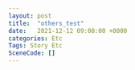 ```yaml
---
layout: post
title:  "others_test"
date:   2021-12-12 09:00:00 +0000
categories: Etc
Tags: Story Etc
SceneCode: []
---
```

